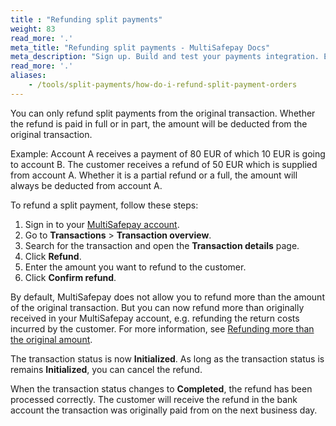 ```yaml
---
title : "Refunding split payments"
weight: 83
read_more: '.'
meta_title: "Refunding split payments - MultiSafepay Docs"
meta_description: "Sign up. Build and test your payments integration. Explore our products and services. Use our API Reference, SDKs, and wrappers. Get support."
read_more: '.'
aliases:
    - /tools/split-payments/how-do-i-refund-split-payment-orders
---
```


You can only refund split payments from the original transaction. Whether the refund is paid in full or in part, the amount will be deducted from the original transaction.

Example: Account A receives a payment of 80 EUR of which 10 EUR is going to account B. The customer receives a refund of 50 EUR which is supplied from account A. Whether it is a partial refund or a full, the amount will always be deducted from account A. 

To refund a split payment, follow these steps:

1. Sign in to your [MultiSafepay account](https://merchant.multisafepay.com).
2. Go to **Transactions** > **Transaction overview**.
3. Search for the transaction and open the **Transaction details** page.
4. Click **Refund**.
5. Enter the amount you want to refund to the customer.
6. Click **Confirm refund**.

By default, MultiSafepay does not allow you to refund more than the amount of the original transaction. But you can now refund more than originally received in your MultiSafepay account, e.g. refunding the return costs incurred by the customer. For more information, see [Refunding more than the original amount](/faq/finance/refund-more-than-original-amount).

The transaction status is now **Initialized**. As long as the transaction status is remains **Initialized**, you can cancel the refund. 

When the transaction status changes to **Completed**, the refund has been processed correctly. The customer will receive the refund in the bank account the transaction was originally paid from on the next business day.
